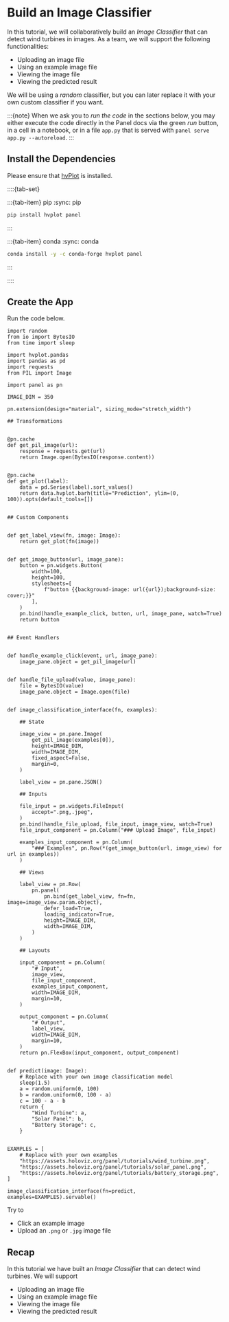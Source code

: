 # Build an Image Classifier

In this tutorial, we will collaboratively build an *Image Classifier* that can detect wind turbines in images. As a team, we will support the following functionalities:

- Uploading an image file
- Using an example image file
- Viewing the image file
- Viewing the predicted result

We will be using a *random* classifier, but you can later replace it with your own custom classifier if you want.

:::{note}
When we ask you to *run the code* in the sections below, you may either execute the code directly in the Panel docs via the green *run* button, in a cell in a notebook, or in a file `app.py` that is served with `panel serve app.py --autoreload`.
:::

## Install the Dependencies

Please ensure that [hvPlot](https://hvplot.holoviz.org) is installed.

::::{tab-set}

:::{tab-item} pip
:sync: pip

``` bash
pip install hvplot panel
```

:::

:::{tab-item} conda
:sync: conda

``` bash
conda install -y -c conda-forge hvplot panel
```

:::

::::

## Create the App

Run the code below.

```{pyodide}
import random
from io import BytesIO
from time import sleep

import hvplot.pandas
import pandas as pd
import requests
from PIL import Image

import panel as pn

IMAGE_DIM = 350

pn.extension(design="material", sizing_mode="stretch_width")

## Transformations


@pn.cache
def get_pil_image(url):
    response = requests.get(url)
    return Image.open(BytesIO(response.content))


@pn.cache
def get_plot(label):
    data = pd.Series(label).sort_values()
    return data.hvplot.barh(title="Prediction", ylim=(0, 100)).opts(default_tools=[])


## Custom Components


def get_label_view(fn, image: Image):
    return get_plot(fn(image))


def get_image_button(url, image_pane):
    button = pn.widgets.Button(
        width=100,
        height=100,
        stylesheets=[
            f"button {{background-image: url({url});background-size: cover;}}"
        ],
    )
    pn.bind(handle_example_click, button, url, image_pane, watch=True)
    return button


## Event Handlers


def handle_example_click(event, url, image_pane):
    image_pane.object = get_pil_image(url)


def handle_file_upload(value, image_pane):
    file = BytesIO(value)
    image_pane.object = Image.open(file)


def image_classification_interface(fn, examples):

    ## State

    image_view = pn.pane.Image(
        get_pil_image(examples[0]),
        height=IMAGE_DIM,
        width=IMAGE_DIM,
        fixed_aspect=False,
        margin=0,
    )

    label_view = pn.pane.JSON()

    ## Inputs

    file_input = pn.widgets.FileInput(
        accept=".png,.jpeg",
    )
    pn.bind(handle_file_upload, file_input, image_view, watch=True)
    file_input_component = pn.Column("### Upload Image", file_input)

    examples_input_component = pn.Column(
        "### Examples", pn.Row(*(get_image_button(url, image_view) for url in examples))
    )

    ## Views

    label_view = pn.Row(
        pn.panel(
            pn.bind(get_label_view, fn=fn, image=image_view.param.object),
            defer_load=True,
            loading_indicator=True,
            height=IMAGE_DIM,
            width=IMAGE_DIM,
        )
    )

    ## Layouts

    input_component = pn.Column(
        "# Input",
        image_view,
        file_input_component,
        examples_input_component,
        width=IMAGE_DIM,
        margin=10,
    )

    output_component = pn.Column(
        "# Output",
        label_view,
        width=IMAGE_DIM,
        margin=10,
    )
    return pn.FlexBox(input_component, output_component)


def predict(image: Image):
    # Replace with your own image classification model
    sleep(1.5)
    a = random.uniform(0, 100)
    b = random.uniform(0, 100 - a)
    c = 100 - a - b
    return {
        "Wind Turbine": a,
        "Solar Panel": b,
        "Battery Storage": c,
    }


EXAMPLES = [
    # Replace with your own examples
    "https://assets.holoviz.org/panel/tutorials/wind_turbine.png",
    "https://assets.holoviz.org/panel/tutorials/solar_panel.png",
    "https://assets.holoviz.org/panel/tutorials/battery_storage.png",
]

image_classification_interface(fn=predict, examples=EXAMPLES).servable()
```

Try to

- Click an example image
- Upload an `.png` or `.jpg` image file

## Recap

In this tutorial we have built an *Image Classifier* that can detect wind turbines. We will support

- Uploading an image file
- Using an example image file
- Viewing the image file
- Viewing the predicted result
